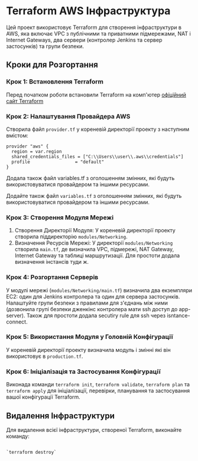 # Terraform AWS Інфраструктура

Цей проект використовує Terraform для створення інфраструктури в AWS, яка включає VPC з публічними та приватними підмережами, NAT і Internet Gateways, два сервери (контролер Jenkins та сервер застосунків) та групи безпеки.

## Кроки для Розгортання

### Крок 1: Встановлення Terraform

Перед початком роботи встановили Terraform на комп'ютер  [офіційний сайт Terraform](https://www.terraform.io/downloads.html) 

### Крок 2: Налаштування Провайдера AWS

Створила файл `provider.tf` у кореневій директорії проекту з наступним вмістом:

```hcl
provider "aws" {
  region = var.region
  shared_credentials_files = ["C:\\Users\\user\\.aws\\credentials"]
  profile                 = "default"
}

```
Додала також файл variables.tf з оголошенням змінних, які будуть використовуватися провайдером та іншими ресурсами.

Додайте також файл `variables.tf` з оголошенням змінних, які будуть використовуватися провайдером та іншими ресурсами.

### Крок 3: Створення Модуля Мережі

1.  Створення Директорії Модуля: У кореневій директорії проекту створила піддиректорію `modules/Networking`.
2.  Визначення Ресурсів Мережі: У директорії `modules/Networking` створила `main.tf`, де визначила VPC, підмережі, NAT Gateway, Internet Gateway та таблиці маршрутизації. Для простоти додала визначення інстансів туди ж.

### Крок 4: Розгортання Серверів

У модулі мережі (`modules/Networking/main.tf`) визначила два екземпляри EC2: один для Jenkins контролера та один для сервера застосунків. Налаштуйте групи безпеки з правилами для з'єднань між ними (дозвонила групі безпеки дженкінс контролера мати ssh доступ до app-server). Також для простоти додала secutiry rule для ssh через isntance-connect.

### Крок 5: Використання Модуля у Головній Конфігурації

У кореневій директорії проекту визначила модуль і змінні які він використовує в `production.tf`.

### Крок 6: Ініціалізація та Застосування Конфігурації

Виконада команди `terraform init`, `terraform validate`, `terraform plan` та `terraform apply` для ініціалізації, перевірки, планування та застосування вашої конфігурації Terraform.

Видалення Інфраструктури
------------------------

Для видалення всієї інфраструктури, створеної Terraform, виконайте команду:

```shell

`terraform destroy`
```

